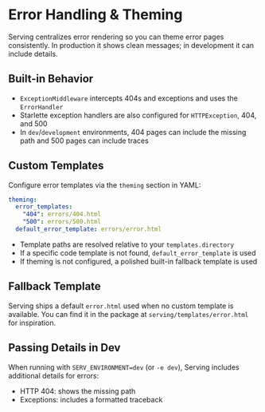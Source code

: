 # Error Handling & Theming

Serving centralizes error rendering so you can theme error pages consistently. In production it shows clean messages; in development it can include details.

## Built-in Behavior

- `ExceptionMiddleware` intercepts 404s and exceptions and uses the `ErrorHandler`
- Starlette exception handlers are also configured for `HTTPException`, 404, and 500
- In `dev`/`development` environments, 404 pages can include the missing path and 500 pages can include traces

## Custom Templates

Configure error templates via the `theming` section in YAML:

```yaml
theming:
  error_templates:
    "404": errors/404.html
    "500": errors/500.html
  default_error_template: errors/error.html
```

- Template paths are resolved relative to your `templates.directory`
- If a specific code template is not found, `default_error_template` is used
- If theming is not configured, a polished built-in fallback template is used

## Fallback Template

Serving ships a default `error.html` used when no custom template is available. You can find it in the package at `serving/templates/error.html` for inspiration.

## Passing Details in Dev

When running with `SERV_ENVIRONMENT=dev` (or `-e dev`), Serving includes additional details for errors:

- HTTP 404: shows the missing path
- Exceptions: includes a formatted traceback

